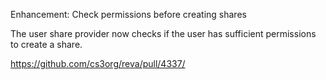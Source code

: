 Enhancement: Check permissions before creating shares

The user share provider now checks if the user has sufficient permissions to create a share.

https://github.com/cs3org/reva/pull/4337/
